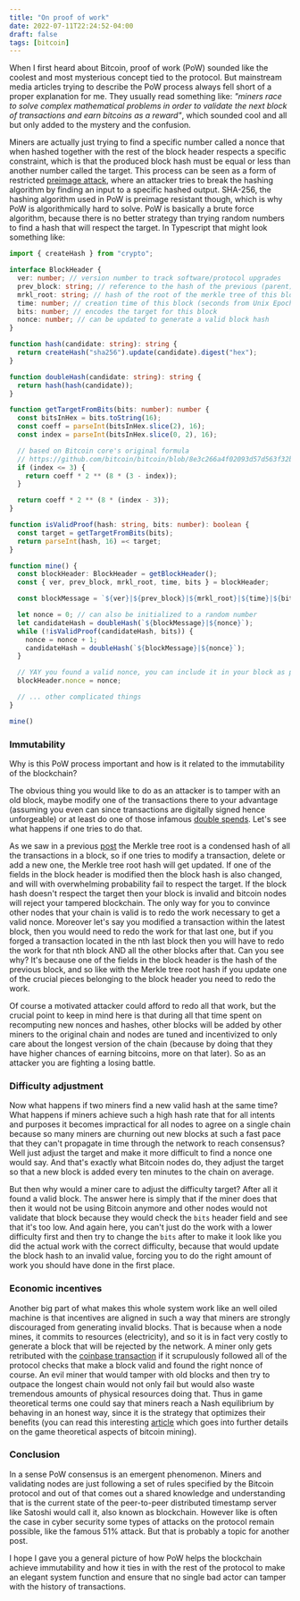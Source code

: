 ```yaml
---
title: "On proof of work"
date: 2022-07-11T22:24:52-04:00
draft: false
tags: [bitcoin]
---
```


When I first heard about Bitcoin, proof of work (PoW) sounded like the coolest and most mysterious concept tied to the protocol. But mainstream media articles trying to describe the PoW process always fell short of a proper explanation for me. They usually read something like: _"miners race to solve complex mathematical problems in order to validate the next block of transactions and earn bitcoins as a reward"_, which sounded cool and all but only added to the mystery and the confusion.

Miners are actually just trying to find a specific number called a nonce that when hashed together with the rest of the block header respects a specific constraint, which is that the produced block hash must be equal or less than another number called the target. This process can be seen as a form of restricted [preimage attack](https://en.wikipedia.org/wiki/Preimage_attack), where an attacker tries to break the hashing algorithm by finding an input to a specific hashed output. SHA-256, the hashing algorithm used in PoW is preimage resistant though, which is why PoW is algorithmically hard to solve. PoW is basically a brute force algorithm, because there is no better strategy than trying random numbers to find a hash that will respect the target. In Typescript that might look something like:

```typescript
import { createHash } from "crypto";

interface BlockHeader {
  ver: number; // version number to track software/protocol upgrades
  prev_block: string; // reference to the hash of the previous (parent) block in the chain
  mrkl_root: string; // hash of the root of the merkle tree of this block’s transactions
  time: number; // creation time of this block (seconds from Unix Epoch)
  bits: number; // encodes the target for this block
  nonce: number; // can be updated to generate a valid block hash
}

function hash(candidate: string): string {
  return createHash("sha256").update(candidate).digest("hex");
}

function doubleHash(candidate: string): string {
  return hash(hash(candidate));
}

function getTargetFromBits(bits: number): number {
  const bitsInHex = bits.toString(16);
  const coeff = parseInt(bitsInHex.slice(2), 16);
  const index = parseInt(bitsInHex.slice(0, 2), 16);

  // based on Bitcoin core's original formula
  // https://github.com/bitcoin/bitcoin/blob/8e3c266a4f02093d57d563f32ba73d3ab4b5f208/src/arith_uint256.cpp#L198
  if (index <= 3) {
    return coeff * 2 ** (8 * (3 - index));
  }

  return coeff * 2 ** (8 * (index - 3));
}

function isValidProof(hash: string, bits: number): boolean {
  const target = getTargetFromBits(bits);
  return parseInt(hash, 16) =< target;
}

function mine() {
  const blockHeader: BlockHeader = getBlockHeader();
  const { ver, prev_block, mrkl_root, time, bits } = blockHeader;

  const blockMessage = `${ver}|${prev_block}|${mrkl_root}|${time}|${bits}`;

  let nonce = 0; // can also be initialized to a random number
  let candidateHash = doubleHash(`${blockMessage}|${nonce}`);
  while (!isValidProof(candidateHash, bits)) {
    nonce = nonce + 1;
    candidateHash = doubleHash(`${blockMessage}|${nonce}`);
  }

  // YAY you found a valid nonce, you can include it in your block as proof that you did the work
  blockHeader.nonce = nonce;

  // ... other complicated things
}

mine()
```

### Immutability

Why is this PoW process important and how is it related to the immutability of the blockchain?

The obvious thing you would like to do as an attacker is to tamper with an old block, maybe modify one of the transactions there to your advantage (assuming you even can since transactions are digitally signed hence unforgeable) or at least do one of those infamous [double spends](https://www.youtube.com/watch?v=hixM4u7ep58). Let's see what happens if one tries to do that.

As we saw in a previous [post](https://trebaud.github.io/posts/merkle-tree/) the Merkle tree root is a condensed hash of all the transactions in a block, so if one tries to modify a transaction, delete or add a new one, the Merkle tree root hash will get updated. If one of the fields in the block header is modified then the block hash is also changed, and will with overwhelming probability fail to respect the target. If the block hash doesn't respect the target then your block is invalid and bitcoin nodes will reject your tampered blockchain. The only way for you to convince other nodes that your chain is valid is to redo the work necessary to get a valid nonce. Moreover let's say you modified a transaction within the latest block, then you would need to redo the work for that last one, but if you forged a transaction located in the nth last block then you will have to redo the work for that nth block AND all the other blocks after that. Can you see why? It's because one of the fields in the block header is the hash of the previous block, and so like with the Merkle tree root hash if you update one of the crucial pieces belonging to the block header you need to redo the work.

Of course a motivated attacker could afford to redo all that work, but the crucial point to keep in mind here is that during all that time spent on recomputing new nonces and hashes, other blocks will be added by other miners to the original chain and nodes are tuned and incentivized to only care about the longest version of the chain (because by doing that they have higher chances of earning bitcoins, more on that later). So as an attacker you are fighting a losing battle.

### Difficulty adjustment

Now what happens if two miners find a new valid hash at the same time? What happens if miners achieve such a high hash rate that for all intents and purposes it becomes impractical for all nodes to agree on a single chain because so many miners are churning out new blocks at such a fast pace that they can't propagate in time through the network to reach consensus? Well just adjust the target and make it more difficult to find a nonce one would say. And that's exactly what Bitcoin nodes do, they adjust the target so that a new block is added every ten minutes to the chain on average.

But then why would a miner care to adjust the difficulty target? After all it found a valid block. The answer here is simply that if the miner does that then it would not be using Bitcoin anymore and other nodes would not validate that block because they would check the `bits` header field and see that it's too low. And again here, you can't just do the work with a lower difficulty first and then try to change the `bits` after to make it look like you did the actual work with the correct difficulty, because that would update the block hash to an invalid value, forcing you to do the right amount of work you should have done in the first place.

### Economic incentives

Another big part of what makes this whole system work like an well oiled machine is that incentives are aligned in such a way that miners are strongly discouraged from generating invalid blocks. That is because when a node mines, it commits to resources (electricity), and so it is in fact very costly to generate a block that will be rejected by the network. A miner only gets retributed with the [coinbase transaction](https://river.com/learn/terms/c/coinbase/) if it scrupulously followed all of the protocol checks that make a block valid and found the right nonce of course. An evil miner that would tamper with old blocks and then try to outpace the longest chain would not only fail but would also waste tremendous amounts of physical resources doing that.
Thus in game theoretical terms one could say that miners reach a Nash equilibrium by behaving in an honest way, since it is the strategy that optimizes their benefits (you can read this interesting [article](https://saltlending.com/game-theory-and-bitcoin/) which goes into further details on the game theoretical aspects of bitcoin mining).

### Conclusion

In a sense PoW consensus is an emergent phenomenon. Miners and validating nodes are just following a set of rules specified by the Bitcoin protocol and out of that comes out a shared knowledge and understanding that is the current state of the peer-to-peer distributed timestamp server like Satoshi would call it, also known as blockchain. However like is often the case in cyber security some types of attacks on the protocol remain possible, like the famous 51% attack. But that is probably a topic for another post.

I hope I gave you a general picture of how PoW helps the blockchain achieve immutability and how it ties in with the rest of the protocol to make an elegant system function and ensure that no single bad actor can tamper with the history of transactions.
